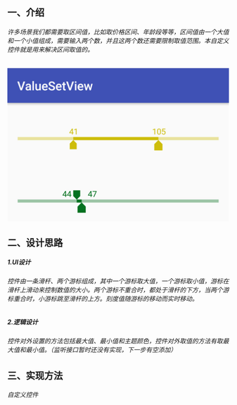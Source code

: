 ## 一、介绍
###### 许多场景我们都需要取区间值，比如取价格区间、年龄段等等，区间值由一个大值和一个小值组成，需要输入两个数，并且这两个数还需要限制取值范围。本自定义控件就是用来解决区间取值的。
![](https://github.com/feng156/ValueSetView/blob/master/demo.jpg)
## 二、设计思路
##### 1.UI设计
###### 控件由一条滑杆、两个游标组成，其中一个游标取大值，一个游标取小值，游标在滑杆上滑动来控制数值的大小。两个游标不重合时，都处于滑杆的下方，当两个游标重合时，小游标跳至滑杆的上方。刻度值随游标的移动而实时移动。
##### 2.逻辑设计
###### 控件对外设置的方法包括最大值、最小值和主题颜色，控件对外取值的方法有取最大值和最小值。（监听接口暂时还没有实现，下一步有空添加）
## 三、实现方法
###### 自定义控件

